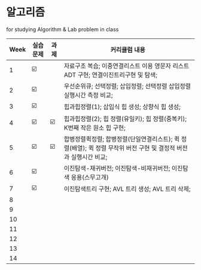 # 알고리즘
for studying Algorithm &amp; Lab problem in class

| Week | 실습문제 | 과제 | 커리큘럼 내용 |
| ------ | -- | -- |----------- |
| 1 | ☑️ |  | 자료구조 복습; 이중연결리스트 이용 영문자 리스트 ADT 구현; 연결이진트리구현 및 탐색; |
| 2 | ☑️ |  | 우선순위큐; 선택정렬; 삽입정렬; 선택정렬 삽입정렬 실행시간 측정 비교; |
| 3 | ☑️ |  | 힙과힙정렬(1); 삽입식 힙 생성; 상향식 힙 생성; |
| 4 | ☑️ | ☑️ | 힙과힙정렬(2); 힙 정렬(유일키); 힙 정렬(중복키); K번째 작은 원소 힙 구현; |
| 5 | ☑️ | ☑️ | 합병정렬퀵정렬; 합병정렬(단일연결리스트); 퀵 정렬(배열); 퀵 정렬 무작위 버전 구현 및 결정적 버전과 실행시간 비교; |
| 6 | ☑️ |  | 이진탐색-재귀버전; 이진탐색-비재귀버전; 이진탐색 응용(스무고개) |
| 7 | ☑️ |  | 이진탐색트리 구현; AVL 트리 생성; AVL 트리 삭제; |
| 8 |  |  |  |
| 9 |  |  |  |
| 10 |  |  |  |
| 11 |  |  |  |
| 12 |  |  |  |
| 13 |  |  |  |
| 14 |  |  |  |
